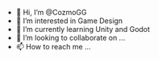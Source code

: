 - 👋 Hi, I’m @CozmoGG
- 👀 I’m interested in Game Design
- 🌱 I’m currently learning Unity and Godot
- 💞️ I’m looking to collaborate on ...
- 📫 How to reach me ...

<!---
CozmoGG/CozmoGG is a ✨ special ✨ repository because its `README.md` (this file) appears on your GitHub profile.
You can click the Preview link to take a look at your changes.
--->
